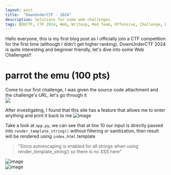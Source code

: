```yaml
---
layout: post
title:  "DownUnderCTF - 2024"
description: Solutions for some web challenges
tags: [DUCTF, CTF 2024, Web, Writeup, Red Team, Offensive, Challenge, Beginner]
---
```

Hello everyone, this is my first blog post as I officially join a CTF competition for the first time (although I didn't get higher ranking). DownUnderCTF 2024 is quite interesting and beginner friendly, let's dive into some Web Challenges!!<br>
<!-- <img src="https://media.discordapp.net/attachments/1232921552899670089/1259443092885344356/fish4finn-certificate.png?ex=66a21cc8&is=66a0cb48&hm=d1949289593e81f5415cb28eaac1e95c6be9041155feed50653689526b3c9fda&=&format=webp&quality=lossless&width=662&height=468" style="width: 400px"> -->

# parrot the emu (100 pts)
Come to our first challenge, I was given the source code attachment and the challenge's URL, let's go through it <br>
<img src="https://github.com/user-attachments/assets/6b55e55b-573a-4273-b760-253783f5469e"> <br>

After investigating, I found that this site has a feature that allows me to enter anything and print it back to me
![image](https://github.com/user-attachments/assets/97893fac-f0b2-4cb4-a5ed-14dcd93d93d8)

Take a look at `app.py`, we can see that at line 10 our input is directly passed into `render_template_string()` without filtering or sanitization, then result will be rendered using `index.html` template 
> "Since autoescaping is enabled for all strings when using render_template_string() so there is no XSS here" <br>

![image](https://github.com/user-attachments/assets/d2f5393b-1582-447e-b334-740379909e8c) <br>
![image](https://github.com/user-attachments/assets/fe743b96-8fde-4172-91ac-7f3f6fa6fd76)




